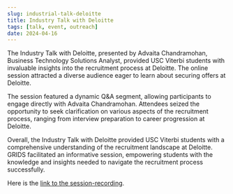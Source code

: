 ```yaml
---
slug: industrial-talk-deloitte
title: Industry Talk with Deloitte
tags: [talk, event, outreach]
date: 2024-04-16
---
```


The Industry Talk with Deloitte, presented by Advaita Chandramohan, Business Technology Solutions Analyst, provided USC Viterbi students with invaluable insights into the recruitment process at Deloitte. The online session attracted a diverse audience eager to learn about securing offers at Deloitte.

<!-- truncate -->

The session featured a dynamic Q&A segment, allowing participants to engage directly with Advaita Chandramohan. Attendees seized the opportunity to seek clarification on various aspects of the recruitment process, ranging from interview preparation to career progression at Deloitte.

Overall, the Industry Talk with Deloitte provided USC Viterbi students with a comprehensive understanding of the recruitment landscape at Deloitte. GRIDS facilitated an informative session, empowering students with the knowledge and insights needed to navigate the recruitment process successfully.

Here is the [link to the session-recording](https://drive.google.com/file/d/1HNiBdS6F-UU-Fok8Agcmoe7ee2qcGmqf/view?usp=drive_link).